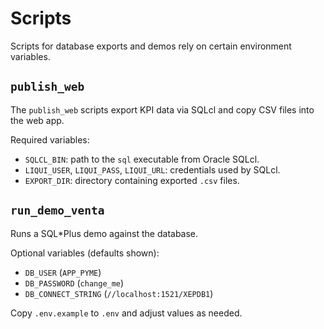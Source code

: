 # Scripts

Scripts for database exports and demos rely on certain environment variables.

## `publish_web`

The `publish_web` scripts export KPI data via SQLcl and copy CSV files into the web app.

Required variables:

- `SQLCL_BIN`: path to the `sql` executable from Oracle SQLcl.
- `LIQUI_USER`, `LIQUI_PASS`, `LIQUI_URL`: credentials used by SQLcl.
- `EXPORT_DIR`: directory containing exported `.csv` files.

## `run_demo_venta`

Runs a SQL*Plus demo against the database.

Optional variables (defaults shown):

- `DB_USER` (`APP_PYME`)
- `DB_PASSWORD` (`change_me`)
- `DB_CONNECT_STRING` (`//localhost:1521/XEPDB1`)

Copy `.env.example` to `.env` and adjust values as needed.
